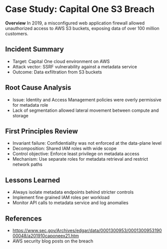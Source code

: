 # Case Study: Capital One S3 Breach

**Overview**
In 2019, a misconfigured web application firewall allowed unauthorized access to AWS S3 buckets, exposing data of over 100 million customers.

## Incident Summary
- Target: Capital One cloud environment on AWS
- Attack vector: SSRF vulnerability against a metadata service
- Outcome: Data exfiltration from S3 buckets

## Root Cause Analysis
- Issue: Identity and Access Management policies were overly permissive for metadata role
- Lack of segmentation allowed lateral movement between compute and storage

## First Principles Review
- Invariant failure: Confidentiality was not enforced at the data-plane level
- Decomposition: Shared IAM roles with wide scope
- Control objective: Enforce least privilege on metadata access
- Mechanism: Use separate roles for metadata retrieval and restrict network paths

## Lessons Learned
- Always isolate metadata endpoints behind stricter controls
- Implement fine grained IAM roles per workload
- Monitor API calls to metadata service and log anomalies

## References
- https://www.sec.gov/Archives/edgar/data/0001300953/000130095319000048/a201910caponeex21.htm
- AWS security blog posts on the breach
